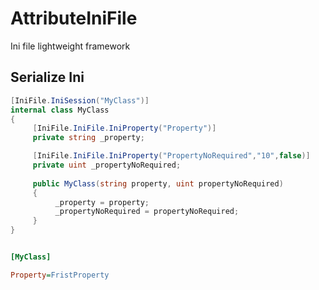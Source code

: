 # AttributeIniFile


Ini file lightweight framework 

## Serialize Ini 
~~~c#
[IniFile.IniSession("MyClass")]
internal class MyClass
{
     [IniFile.IniFile.IniProperty("Property")]
     private string _property;

     [IniFile.IniFile.IniProperty("PropertyNoRequired","10",false)]
     private uint _propertyNoRequired;
        
     public MyClass(string property, uint propertyNoRequired)
     {
          _property = property;
          _propertyNoRequired = propertyNoRequired;
     }
}
~~~

~~~ini

[MyClass]

Property=FristProperty

~~~

